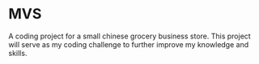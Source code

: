 # MVS
A coding project for a small chinese grocery business store. This project will serve as my coding challenge to further improve my knowledge and skills.

